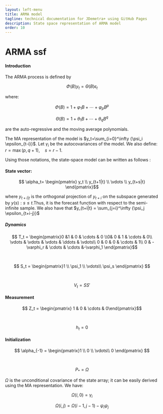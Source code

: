 ```yaml
---
layout: left-menu
title: ARMA model
tagline: technical documentation for JDemetra+ using GitHub Pages
description: State space representation of ARMA model
order: 10
---
```


# ARMA ssf

#### Introduction

The ARMA process is defined by

$$\Phi\left(B\right)y_t=\Theta\left(B\right)\epsilon_t $$ 

where:  

$$\Phi\left(B\right)=1+\varphi_1 B + \cdots + \varphi_p B^p $$   

$$\Theta\left(B\right)=1+\theta_1 B + \cdots + \theta_q B^q $$    

are the auto-regressive and the moving average polynomials. 

The MA representation of the model is $y_t=\sum_{i=0}^\infty {\psi_i \epsilon_{t-i}}$. Let $\gamma_i$ be the autocovariances of the model. We also define: $r=\max\left(p, q+1\right), \quad s=r-1$.

Using those notations, the state-space model can be written as follows :

#### State vector: 

$$ \alpha_t= \begin{pmatrix} y_t \\ y_{t+1|t} \\ \vdots \\ y_{t+s|t} \end{pmatrix}$$  

where $y_{t+i|t}$ is the orthogonal projection of
$y_{t+i}$ on the subspace generated by ${y\left(s\right):s \leq t}$.Thus, it is the forecast function with respect to the semi-infinite sample.
We also have that $y_{t+i|t} = \sum_{j=i}^\infty {\psi_j \epsilon_{t+i-j}}$

##### Dynamics

$$ T_t = \begin{pmatrix}0 &1 & 0 & \cdots & 0  \\0& 0 & 1 & \cdots & 0\\ \vdots & \vdots & \vdots & \ddots & \vdots\\ 0 & 0 & 0 & \cdots & 1\\
0 & -\varphi_r & \cdots & \cdots &-\varphi_1 \end{pmatrix}$$

<br>

$$ S_t = \begin{pmatrix}1 \\ \psi_1 \\ \vdots\\ \psi_s \end{pmatrix} $$  

<br>

$$ V_t = S S' $$

#### Measurement

$$ Z_t = \begin{pmatrix} 1 & 0 & \cdots & 0\end{pmatrix}$$

<br>

$$ h_t = 0 $$

#### Initialization 

$$ \alpha_{-1} = \begin{pmatrix}1 \\ 0 \\ \vdots\\ 0 \end{pmatrix} $$  

<br>

$$ P_{*} = \Omega $$

$\Omega$ is the unconditional covariance of the state array; it can be easily derived using the MA representation. We have:

$$ \Omega\left(i,0\right) = \gamma_i $$  

$$ \Omega\left(i,j\right) = \Omega\left(i-1,j-1\right)-\psi_i \psi_j $$  
